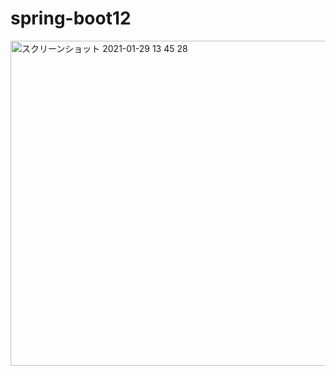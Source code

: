 # spring-boot12
<img width="520" alt="スクリーンショット 2021-01-29 13 45 28" src="https://user-images.githubusercontent.com/58727760/106232821-4c233b00-6238-11eb-9ec7-30a04b16769a.png">
